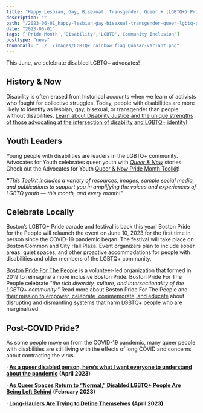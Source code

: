 ```yaml
---
title: "Happy Lesbian, Gay, Bisexual, Transgender, Queer + (LGBTQ+) Pride Month!"
description: ""
path: "/2023-06-01_happy-lesbian-gay-bisexual-transgender-queer-lgbtq-pride-month"
date: "2023-06-01"
tags: ['Pride Month','Disability','LGBTQ','Community Inclusion']
posttype: "news"
thumbnail: "../../images/LGBTQ+_rainbow_flag_Quasar-variant.png"
---
```



This June, we celebrate disabled LGBTQ+ advocates!

## History & Now

Disability is often erased from historical accounts when we learn of activists who fought for collective struggles. Today, people with disabilities are more likely to identify as lesbian, gay, bisexual, or transgender than people without disabilities. [Learn about Disability Justice and the unique strengths of those advocating at the intersection of disability and LGBTQ+ identity](https://www.communityinclusion.org/news/2022-06-21_happy-lgbtq-pride-month/)!

## Youth Leaders

Young people with disabilities are leaders in the LGBTQ+ community. Advocates for Youth celebrates queer youth with [_Queer & Now_](https://actionnetwork.org/forms/celebrate-queer-youth-this-pride-month-with-queer-now-your-guide-to-pride) stories. Check out the Advocates for Youth [Queer & Now Pride Month Toolkit](https://docs.google.com/document/d/1fPCVUOwj7I33PDtviIF2DQIHSZbDqEN6ypXkK0t3xek/edit?link_id=5&can_id=eef1d4b2c0766096fb6ff51ee6d29a71&email_referrer=email_1561180___subject_2026509&email_subject=_a-rainbow-of-pride-resources)!

**_“_**_This Toolkit includes a variety of resources, images, sample social media, and publications to support you in amplifying the voices and experiences of LGBTQ youth — this month, and every month!”_

## Celebrate Locally

Boston’s LGBTQ+ Pride parade and festival is back this year! Boston Pride for the People will relaunch the event on June 10, 2023 for the first time in person since the COVID-19 pandemic began. The festival will take place on Boston Common and City Hall Plaza. Event organizers plan to include sober areas, quiet spaces, and other proactive accommodations for people with disabilities and older members of the LGBTQ+ community.

[Boston Pride For The People](https://www.bostonprideforthepeople.org/) is a volunteer-led organization that formed in 2019 to reimagine a more inclusive Boston Pride. Boston Pride For The People celebrate “_the rich diversity, culture, and intersectionality of the LGBTQ+ community_.” Read more about Boston Pride For The People and [their mission to empower, celebrate, commemorate, and educate](https://www.bostonprideforthepeople.org/about) about disrupting and dismantling systems that harm LGBTQ+ people who are marginalized.

## Post-COVID Pride?

As some people move on from the COVID-19 pandemic, many queer people with disabilities are still living with the effects of long COVID and concerns about contracting the virus.

· [**As a queer disabled person, here’s what I want everyone to understand about the pandemic**](https://www.silive.com/reckon/2023/04/as-a-queer-disabled-person-heres-what-i-want-everyone-to-understand-about-the-pandemic.html) **(April 2023)**

· [**As Queer Spaces Return to “Normal,” Disabled LGBTQ+ People Are Being Left Behind**](https://www.them.us/story/queer-spaces-covid-disability-disabled-creating-change-conference) **(February 2023)**

· [**Long-Haulers Are Trying to Define Themselves**](https://www.theatlantic.com/health/archive/2023/04/long-covid-disability-identity-advocacy/673892/) **(April 2023)**